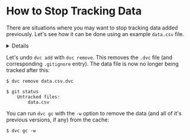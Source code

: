 # How to Stop Tracking Data

There are situations where you may want to stop tracking data added previously.
Let's see how it can be done using an example `data.csv` file.

<details>

## Click to add the sample data first

Let's `dvc add` a `data.csv` file into an example <abbr>project</abbr>, which
creates a `.dvc` file to track the data and adds it to `.gitignore`:

```dvc
$ dvc add data.csv

$ ls
data.csv    data.csv.dvc
$ cat .gitignore
/data.csv
```

</details>

Let's undo `dvc add` with `dvc remove`. This removes the `.dvc` file (and
corresponding `.gitignore` entry). The data file is now no longer being tracked
after this:

```dvc
$ dvc remove data.csv.dvc

$ git status
    Untracked files:
        data.csv
```

You can run `dvc gc` with the `-w` option to remove the data (and all of it's
previous versions, if any) from the <abbr>cache</abbr>:

```dvc
$ dvc gc -w
```
